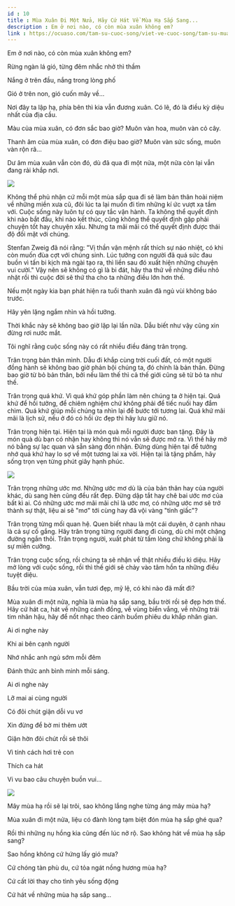 ```yaml
---
id : 10
title : Mùa Xuân Đi Một Nửa, Hãy Cứ Hát Về Mùa Hạ Sắp Sang...
description : Em ở nơi nào, có còn mùa xuân không em?
link : https://ocuaso.com/tam-su-cuoc-song/viet-ve-cuoc-song/tam-su-mua-xuan-di-mot-nua-hay-cu-hat-ve-mua-ha-sap-sang.html
---
```


Em ở nơi nào, có còn mùa xuân không em?

Rừng ngàn lá gió, từng đêm nhắc nhở thì thầm

Nắng ở trên đầu, nắng trong lòng phố

Gió ở trên non, gió cuốn mây về...

Nơi đây ta lập hạ, phía bên thì kia vẫn đương xuân. Có lẽ, đó là điều kỳ
diệu nhất của địa cầu.

Màu của mùa xuân, có đơn sắc bao giờ? Muôn vàn hoa, muôn vàn cỏ cây.

Thanh âm của mùa xuân, có đơn điệu bao giờ? Muôn vàn sức sống, muôn vàn
rộn rã...

Dư âm mùa xuân vẫn còn đó, dù đã qua đi một nửa, một nửa còn lại vẫn đang
rải khắp nơi.

![](https://ocuaso.com/wp-content/uploads/2017/02/mua-xuan-di-mot-nua-hay-cu-hat-ve-mua-ha-sap-sang-3.jpg)

Không thể phủ nhận cứ mỗi một mùa sắp qua đi sẽ làm bản thân hoài niệm về
những miền xưa cũ, đôi lúc ta lại muốn đi tìm những kí ức vượt xa tầm với.
Cuộc sống này luôn tự có quy tắc vận hành. Ta không thể quyết định khi nào
bắt đầu, khi nào kết thúc, cũng không thể quyết định gặp phải chuyện tốt
hay chuyện xấu. Nhưng ta mãi mãi có thể quyết định được thái độ đối mặt
với chúng.

Stenfan Zweig đã nói rằng: "Vị thần vận mệnh rất thích sự náo nhiệt, có
khi còn muốn đùa cợt với chúng sinh. Lúc tưởng con người đã quá sức đau
buồn vì tấn bi kịch mà ngài tạo ra, thì liền sau đó xuất hiện những chuyện
vui cười." Vậy nên sẽ không có gì là bi đát, hãy tha thứ về những điều nhỏ
nhặt rồi thì cuộc đời sẽ thứ tha cho ta những điều lớn hơn thế.

Nếu một ngày kia bạn phát hiện ra tuổi thanh xuân đã ngủ vùi không báo trước.

Hãy yên lặng ngắm nhìn và hồi tưởng.

Thời khắc này sẽ không bao giờ lặp lại lần nữa. Dẫu biết như vậy cũng xin
đừng rơi nước mắt.

Tôi nghĩ rằng cuộc sống này có rất nhiều điều đáng trân trọng.

Trân trọng bản thân mình. Dẫu đi khắp cùng trời cuối đất, có một người đồng
hành sẽ không bao giờ phản bội chúng ta, đó chính là bản thân. Đừng bao
giờ từ bỏ bản thân, bởi nếu làm thế thì cả thế giới cũng sẽ từ bỏ ta như
thế.

Trân trọng quá khứ. Vì quá khứ góp phần làm nên chúng ta ở hiện tại. Quá
khứ để hồi tưởng, để chiêm nghiệm chứ không phải để tiếc nuối hay đắm chìm.
Quá khứ giúp mỗi chúng ta nhìn lại để bước tới tương lai. Quá khứ mãi mãi
là lịch sử, nếu ở đó có hồi ức đẹp thì hãy lưu giữ nó.

Trân trọng hiện tại. Hiện tại là món quà mỗi người được ban tặng. Đây là
món quà dù bạn có nhận hay không thì nó vẫn sẽ được mở ra. Vì thế hãy mở
nó bằng sự lạc quan và sẵn sàng đón nhận. Đừng dùng hiện tại để tưởng nhớ
quá khứ hay lo sợ về một tương lai xa vời. Hiện tại là tặng phẩm, hãy sống
trọn vẹn từng phút giây hạnh phúc.

![](https://ocuaso.com/wp-content/uploads/2017/02/mua-xuan-di-mot-nua-hay-cu-hat-ve-mua-ha-sap-sang.jpg)

Trân trọng những ước mơ. Những ước mơ dù là của bản thân hay của người khác,
dù sang hèn cũng đều rất đẹp. Đừng dập tắt hay chê bai ước mơ của bất kì
ai. Có những ước mơ mãi mãi chỉ là ước mơ, có những ước mơ sẽ trở thành
sự thật, liệu ai sẽ "mơ" tới cùng hay đã vội vàng "tỉnh giấc"?

Trân trọng từng mối quan hệ. Quen biết nhau là một cái duyên, ở cạnh nhau
là cả sự cố gắng. Hãy trân trọng từng người đang đi cùng, dù chỉ một chặng
đường ngắn thôi. Trân trọng người, xuất phát từ tấm lòng chứ không phải
là sự miễn cưỡng.

Trân trọng cuộc sống, rồi chúng ta sẽ nhận về thật nhiều điều kì diệu. Hãy
mở lòng với cuộc sống, rồi thì thế giới sẽ chảy vào tâm hồn ta những điều
tuyệt diệu.

Bầu trời của mùa xuân, vẫn tươi đẹp, mỹ lệ, có khi nào đã mất đi?

Mùa xuân đi một nửa, nghĩa là mùa hạ sắp sang, bầu trời rồi sẽ đẹp hơn thế.
Hãy cứ hát ca, hát về những cánh đồng, về vùng biển vắng, về những trái
tim nhân hậu, hãy để nốt nhạc theo cánh buồm phiêu du khắp nhân gian.

Ai ơi nghe này

Khi ai bên cạnh người

Nhớ nhắc anh ngủ sớm mỗi đêm

Đánh thức anh bình minh mỗi sáng.

Ai ơi nghe này

Lỡ mai ai cùng người

Có đôi chút giận dỗi vu vơ

Xin đừng để bờ mi thêm ướt

Giận hờn đôi chút rồi sẽ thôi

Vì tính cách hơi trẻ con

Thích ca hát

Vi vu bao câu chuyện buồn vui...

![](https://ocuaso.com/wp-content/uploads/2017/02/mua-xuan-di-mot-nua-hay-cu-hat-ve-mua-ha-sap-sang-2.jpg)

Mây mùa hạ rồi sẽ lại trôi, sao không lắng nghe từng áng mây mùa hạ?

Mùa xuân đi một nửa, liệu có đành lòng tạm biệt đón mùa hạ sắp ghé qua?

Rồi thì những nụ hồng kia cũng đến lúc nở rộ. Sao không hát về mùa hạ sắp
sang?

Sao hồng không cứ hứng lấy gió mưa?

Cứ chóng tàn phù du, cứ tỏa ngát nồng hương mùa hạ?

Cứ cất lời thay cho tình yêu sống động

Cứ hát về những mùa hạ sắp sang...